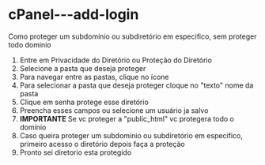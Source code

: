 # cPanel---add-login
Como proteger um subdomínio ou subdiretório em especifico, sem proteger todo dominio

1. Entre em Privacidade do Diretório ou Proteção do Diretório
2. Selecione a pasta que deseja proteger
3. Para navegar entre as pastas, clique no ícone
4. Para selecionar a pasta que deseja proteger cloque no "texto" nome da pasta
5. Clique em senha protege esse diretório
6. Preencha esses campos ou selecione um usuário ja salvo
7. **IMPORTANTE** Se vc proteger a "public_html" vc protegera todo o domínio
8. Caso queira proteger um subdomínio ou subdiretório em especifico, primeiro acesso o diretório depois faça a proteção
9. Pronto sei diretorio esta protegido
